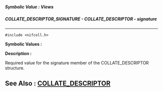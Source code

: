 ##### Symbolic Value : Views
##### COLLATE_DESCRIPTOR_SIGNATURE - COLLATE_DESCRIPTOR - signature
---
```
#include <nifcoll.h>
```

**Symbolic Values :**



**Description :**

Required value for the signature member of the COLLATE_DESCRIPTOR structure.


**See Also :**
[COLLATE_DESCRIPTOR](/domino-c-api-docs/reference/Data/COLLATE_DESCRIPTOR)
---
